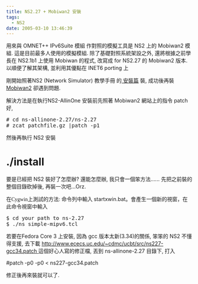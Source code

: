 ```yaml
---
title: NS2.27 + Mobiwan2 安裝
tags:
  - NS2
date: 2005-03-10 13:46:39
---
```


用來與 OMNET++ IPv6Suite 模組 作對照的模擬工具是 NS2 上的 Mobiwan2 模組.
這是目前最多人使用的模擬模組.
除了基礎對照系統架設之外,
還將根據之前學長在 NS2.1b1 上使用 Mobiwan 的程式,
改寫成 for NS2.27 的 Mobiwan2 版本.
以順便了解其架構, 並利用其優點在 INET6 porting 上

剛開始照著NS2 (Network Simulator) 教學手冊 的[ 安裝篇](http://140.116.72.80/%7Esmallko/ns2/setup.htm) 裝,
成功後再裝 [Mobiwan2](http://www.ti-wmc.nl/mobiwan2/) 卻遇到問題.

解決方法是在執行NS2-AllinOne 安裝前先照著 Mobiwan2 網站上的指令 patch 好,
<pre># cd <your>ns-allinone-2.27/ns-2.27
# zcat <patchfile.gz></patchfile.gz></your>patchfile.gz<your><patchfile.gz> |patch -p1</patchfile.gz></your></pre> 然後再執行 NS2 安裝
# ./install

要是已經把 NS2 裝好了怎麼辦? 還能怎麼辦, 我只會一個笨方法......
先把之前裝的整個目錄砍掉後, 再裝一次吧...Orz.

<span style="font-family:新細明體;">在Cygwin上測試的方法: 命令列中輸入 </span><span lang="EN-US">startxwin.bat</span><span style="font-family:新細明體;">。會產生一個新的視窗，在此命令視窗中輸入</span>
<pre>$ cd your path to ns-2.27
$ ./ns simple-mipv6.tcl
</pre>
若要在Fedora Core 3 上安裝, 因為 gcc 版本太新(3.34)的關係, 笨笨的 NS2 不懂得支援,
去下載 [http://www.ececs.uc.edu/~cdmc/ucbt/src/ns227-gcc34.patch ](http://www.ececs.uc.edu/%7Ecdmc/ucbt/src/ns227-gcc34.patch)
這個好心人寫的修正檔,
丟到 ns-allinone-2.27 目錄下, 打入

#patch -p0 -p0 < ns227-gcc34.patch

修正後再來裝就可以了.